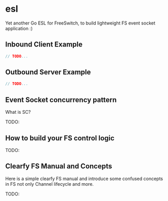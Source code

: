 # esl

Yet another Go ESL for FreeSwitch, to build lightweight FS event socket application :)

## Inbound Client Example

```go
// TODO...
```

## Outbound Server Example

```go
// TODO...
```

## Event Socket concurrency pattern

What is SC?

TODO:

## How to build your FS control logic 

TODO:

## Clearfy FS Manual and Concepts

Here is a simple clearfy FS manual and introduce some confused concepts in FS not only Channel lifecycle and more.

TODO: